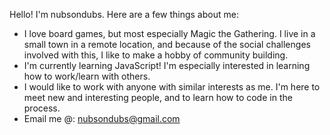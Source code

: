 Hello! I'm nubsondubs. Here are a few things about me:
- I love board games, but most especially Magic the Gathering. I live in a small town in a remote location, and because of the social challenges involved with this, I like to make a hobby of community building.
- I'm currently learning JavaScript! I'm especially interested in learning how to work/learn with others.
- I would like to work with anyone with similar interests as me. I'm here to meet new and interesting people, and to learn how to code in the process.
- Email me @: nubsondubs@gmail.com

<!---
nubsondubs/nubsondubs is a ✨ special ✨ repository because its `README.md` (this file) appears on your GitHub profile.
You can click the Preview link to take a look at your changes.
--->
